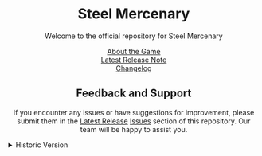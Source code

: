<h1 align="center">Steel Mercenary</h1>

<p align="center">
  Welcome to the official repository for Steel Mercenary
</p>

<p align="center">
  <a href="https://www.roblox.com/games/7257541418">About the Game</a><br>
  <a href="https://github.com/bAKuL-Studio/Steel-Mercenary/releases/latest">Latest Release Note</a><br>
  <a href="https://github.com/bAKuL-Studio/Steel-Mercenary/releases">Changelog</a>
</p>

<h2 align="center">Feedback and Support</h2>

<p align="center">
  If you encounter any issues or have suggestions for improvement, please submit them in the <a href="https://github.com/bAKuL-Studio/Steel-Mercenary/releases/latest">Latest Release</a> <a href="https://github.com/bAKuL-Studio/Steel-Mercenary/issues">Issues</a> section of this repository. Our team will be happy to assist you.
</p>

<details>
  <summary>Historic Version</summary>
  <ul>
    <details>
      <summary>Alpha</summary>
      <ul>
        <li> <a href="https://github.com/bAKuL-Studio/Steel-Mercenary/releases/tag/0.8.17b-alpha">Alpha 0.8.17b</a> [19 Mar 2022]<br>
        <li> <a href="https://github.com/bAKuL-Studio/Steel-Mercenary/releases/tag/0.8.17a-alpha">Alpha 0.8.17a</a> [18 Mar 2022]<br>
        <li> <a href="https://github.com/bAKuL-Studio/Steel-Mercenary/releases/tag/0.8.16c-alpha">Alpha 0.8.16c</a> [15 Mar 2022]<br>
        <li> <a href="https://github.com/bAKuL-Studio/Steel-Mercenary/releases/tag/0.8.16b-alpha">Alpha 0.8.16b</a> [13 Mar 2022]<br>
        <li> <a href="https://github.com/bAKuL-Studio/Steel-Mercenary/releases/tag/0.8.16a-alpha">Alpha 0.8.16a</a> [13 Mar 2022]<br>
        <li> <a href="https://github.com/bAKuL-Studio/Steel-Mercenary/releases/tag/0.8.15b-alpha">Alpha 0.8.15b</a> [12 Mar 2022]<br>
        <li> <a href="https://github.com/bAKuL-Studio/Steel-Mercenary/releases/tag/0.8.15a-alpha">Alpha 0.8.15a</a> [11 Mar 2022]<br>
        <li> <a href="https://github.com/bAKuL-Studio/Steel-Mercenary/releases/tag/0.8.14-alpha">Alpha 0.8.14</a> [10 Mar 2022]<br>
        <li> <a href="https://github.com/bAKuL-Studio/Steel-Mercenary/releases/tag/0.8.13-alpha">Alpha 0.8.13</a> [30 Jan 2022]<br>
        <li> <a href="https://github.com/bAKuL-Studio/Steel-Mercenary/releases/tag/0.8.12-alpha">Alpha 0.8.12</a> [6 Jan 2022]<br>
        <li> <a href="https://github.com/bAKuL-Studio/Steel-Mercenary/releases/tag/0.8.11-alpha">Alpha 0.8.11</a> [13 Nov 2021]<br>
        <li> <a href="https://github.com/bAKuL-Studio/Steel-Mercenary/releases/tag/0.8.10-alpha">Alpha 0.8.10</a> [8 Nov 2021]<br>
        <li> <a href="https://github.com/bAKuL-Studio/Steel-Mercenary/releases/tag/0.8.9-alpha">Alpha 0.8.9</a> [7 Nov 2021]<br>
        <li> <a href="https://github.com/bAKuL-Studio/Steel-Mercenary/releases/tag/0.8.8-alpha">Alpha 0.8.8</a> [6 Nov 2021]<br>
        <li> <a href="https://github.com/bAKuL-Studio/Steel-Mercenary/releases/tag/0.8.7-alpha">Alpha 0.8.7</a> [15 Oct 2021]<br>
        <li> <a href="https://github.com/bAKuL-Studio/Steel-Mercenary/releases/tag/0.8.6-alpha">Alpha 0.8.6</a> [14 Oct 2021]<br>
        <li> <a href="https://github.com/bAKuL-Studio/Steel-Mercenary/releases/tag/0.8.5-alpha">Alpha 0.8.5</a> [12 Oct 2021]<br>
        <li> <a href="https://github.com/bAKuL-Studio/Steel-Mercenary/releases/tag/0.8.4-alpha">Alpha 0.8.4</a> [8 Oct 2021]<br>
        <li> <a href="https://github.com/bAKuL-Studio/Steel-Mercenary/releases/tag/0.8.3-alpha">Alpha 0.8.3</a> [7 Oct 2021]<br>
        <li> <a href="https://github.com/bAKuL-Studio/Steel-Mercenary/releases/tag/0.8.2-alpha">Alpha 0.8.2</a> [6 Oct 2021]<br>
        <li> <a href="https://github.com/bAKuL-Studio/Steel-Mercenary/releases/tag/0.8.1-alpha">Alpha 0.8.1</a> [5 Oct 2021]<br>
        <li> <a href="https://github.com/bAKuL-Studio/Steel-Mercenary/releases/tag/0.8.0-alpha">Alpha 0.8.0</a> [4 Oct 2021]<br>
      </ul>
    </details>
    <details>
      <summary>Pre-Alpha</summary>
      <ul>
        <li> <a href="https://github.com/bAKuL-Studio/Steel-Mercenary/releases/tag/0.7-pre">Pre-Alpha 0.7</a> <b>Final Pre-Alpha Update</b> [29 Dec 2020]<br>
        <li> <a href="https://github.com/bAKuL-Studio/Steel-Mercenary/releases/tag/0.6-pre">Pre-Alpha 0.6</a> <b>QoL Update</b> [21 Dec 2020]<br>
        <li> <a href="https://github.com/bAKuL-Studio/Steel-Mercenary/releases/tag/0.5-pre">Pre-Alpha 0.5</a> <b>Leaderboard & QoL Update</b> [4 Dec 2020]<br>
        <li> <a href="https://github.com/bAKuL-Studio/Steel-Mercenary/releases/tag/0.4-pre">Pre-Alpha 0.4</a> <b>Experience Point Update</b> [26 Nov 2020]<br>
        <li> <a href="https://github.com/bAKuL-Studio/Steel-Mercenary/releases/tag/0.2-pre">Pre-Alpha 0.2</a> <b>More Swords Update</b> [18 Nov 2020]<br>
        <li> <a href="https://github.com/bAKuL-Studio/Steel-Mercenary/releases/tag/0.1.1-pre">Pre-Alpha 0.1</a> [16 Nov 2020]<br>
      </ul>
    </details>
  </ul>
</details>
